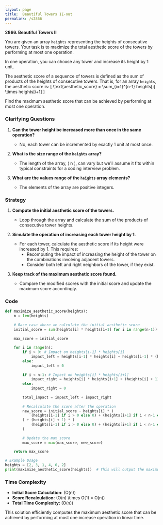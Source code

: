 ```yaml
---
layout: page
title:  Beautiful Towers II-out
permalink: /s2866
---
```


**2866. Beautiful Towers II**

You are given an array `heights` representing the heights of consecutive towers. Your task is to maximize the total aesthetic score of the towers by performing at most one operation.

In one operation, you can choose any tower and increase its height by 1 unit.

The aesthetic score of a sequence of towers is defined as the sum of products of the heights of consecutive towers. That is, for an array `heights`, the aesthetic score is:
\[ \text{aesthetic\_score} = \sum_{i=1}^{n-1} heights[i] \times heights[i+1] \]

Find the maximum aesthetic score that can be achieved by performing at most one operation.

### Clarifying Questions

1. **Can the tower height be increased more than once in the same operation?**
   - No, each tower can be incremented by exactly 1 unit at most once.

2. **What is the size range of the `heights` array?**
   - The length of the array, \( n \), can vary but we'll assume it fits within typical constraints for a coding interview problem.

3. **What are the values range of the `heights` array elements?**
   - The elements of the array are positive integers.

### Strategy

1. **Compute the initial aesthetic score of the towers.**
   - Loop through the array and calculate the sum of the products of consecutive tower heights.

2. **Simulate the operation of increasing each tower height by 1.**
   - For each tower, calculate the aesthetic score if its height were increased by 1. This requires:
       - Recomputing the impact of increasing the height of the tower on the combinations involving adjacent towers.
       - Consider both left and right neighbors of the tower, if they exist.
   
3. **Keep track of the maximum aesthetic score found.**
   - Compare the modified scores with the initial score and update the maximum score accordingly.

### Code

```python
def maximize_aesthetic_score(heights):
    n = len(heights)
    
    # Base case where we calculate the initial aesthetic score
    initial_score = sum(heights[i] * heights[i+1] for i in range(n-1))
    
    max_score = initial_score
    
    for i in range(n):
        if i > 0: # Impact on heights[i-1] * heights[i]
            impact_left = heights[i-1] * heights[i] + heights[i-1] * (heights[i] + 1)
        else:
            impact_left = 0
        
        if i < n-1: # Impact on heights[i] * heights[i+1]
            impact_right = heights[i] * heights[i+1] + (heights[i] + 1) * heights[i+1]
        else:
            impact_right = 0
        
        total_impact = impact_left + impact_right
        
        # Recalculate the score after the operation
        new_score = initial_score - heights[i] * (
            (heights[i-1] if i > 0 else 0) + (heights[i+1] if i < n-1 else 0)
        ) + (heights[i] + 1) * (
            (heights[i-1] if i > 0 else 0) + (heights[i+1] if i < n-1 else 0)
        )
        
        # Update the max_score
        max_score = max(max_score, new_score)
        
    return max_score

# Example Usage
heights = [2, 3, 1, 4, 6, 2]
print(maximize_aesthetic_score(heights))  # This will output the maximum aesthetic score achievable
```

### Time Complexity

- **Initial Score Calculation:** \(O(n)\)
- **Score Recalculation:** \(O(n) \times O(1) = O(n)\)
- **Total Time Complexity:** \(O(n)\)

This solution efficiently computes the maximum aesthetic score that can be achieved by performing at most one increase operation in linear time.